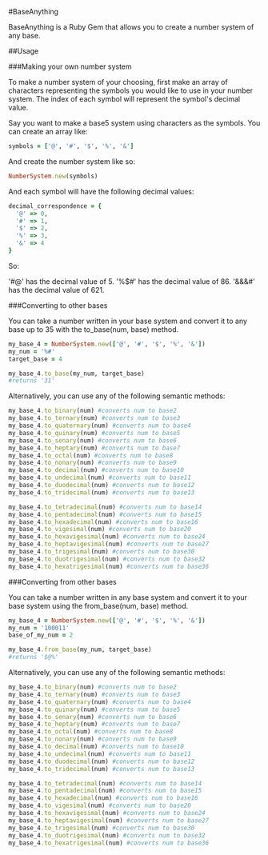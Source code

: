 #BaseAnything

BaseAnything is a Ruby Gem that allows you to create a number system of any base.

##Usage

###Making your own number system

To make a number system of your choosing, first make an array of characters representing the symbols you would like to use in your number system. The index of each symbol will represent the symbol's decimal value.

Say you want to make a base5 system using characters as the symbols. You can create an array like:

```ruby
symbols = ['@', '#', '$', '%', '&']
```
And create the number system like so:

```ruby
NumberSystem.new(symbols)
```

And each symbol will have the following decimal values:

```ruby
decimal_correspondence = {
  '@' => 0,
  '#' => 1,
  '$' => 2,
  '%' => 3,
  '&' => 4
}
```
So:

'#@' has the decimal value of 5.
'%$#' has the decimal value of 86.
'&&&#' has the decimal value of 621.

###Converting to other bases

You can take a number written in your base system and convert it to any base up to 35 with the to_base(num, base) method.

```ruby
my_base_4 = NumberSystem.new(['@', '#', '$', '%', '&'])
my_num = '%#'
target_base = 4

my_base_4.to_base(my_num, target_base)
#returns '31'
```

Alternatively, you can use any of the following semantic methods:

```ruby
my_base_4.to_binary(num) #converts num to base2
my_base_4.to_ternary(num) #converts num to base3
my_base_4.to_quaternary(num) #converts num to base4
my_base_4.to_quinary(num) #converts num to base5
my_base_4.to_senary(num) #converts num to base6
my_base_4.to_heptary(num) #converts num to base7
my_base_4.to_octal(num) #converts num to base8
my_base_4.to_nonary(num) #converts num to base9
my_base_4.to_decimal(num) #converts num to base10
my_base_4.to_undecimal(num) #converts num to base11
my_base_4.to_duodecimal(num) #converts num to base12
my_base_4.to_tridecimal(num) #converts num to base13

my_base_4.to_tetradecimal(num) #converts num to base14
my_base_4.to_pentadecimal(num) #converts num to base15
my_base_4.to_hexadecimal(num) #converts num to base16
my_base_4.to_vigesimal(num) #converts num to base20
my_base_4.to_hexavigesimal(num) #converts num to base24
my_base_4.to_heptavigesimal(num) #converts num to base27
my_base_4.to_trigesimal(num) #converts num to base30
my_base_4.to_duotrigesimal(num) #converts num to base32
my_base_4.to_hexatrigesimal(num) #converts num to base36
```

###Converting from other bases

You can take a number written in any base system and convert it to your base system using the from_base(num, base) method.

```ruby
my_base_4 = NumberSystem.new(['@', '#', '$', '%', '&'])
my_num = '100011'
base_of_my_num = 2

my_base_4.from_base(my_num, target_base)
#returns '$@%'
```

Alternatively, you can use any of the following semantic methods:

```ruby
my_base_4.to_binary(num) #converts num to base2
my_base_4.to_ternary(num) #converts num to base3
my_base_4.to_quaternary(num) #converts num to base4
my_base_4.to_quinary(num) #converts num to base5
my_base_4.to_senary(num) #converts num to base6
my_base_4.to_heptary(num) #converts num to base7
my_base_4.to_octal(num) #converts num to base8
my_base_4.to_nonary(num) #converts num to base9
my_base_4.to_decimal(num) #converts num to base10
my_base_4.to_undecimal(num) #converts num to base11
my_base_4.to_duodecimal(num) #converts num to base12
my_base_4.to_tridecimal(num) #converts num to base13

my_base_4.to_tetradecimal(num) #converts num to base14
my_base_4.to_pentadecimal(num) #converts num to base15
my_base_4.to_hexadecimal(num) #converts num to base16
my_base_4.to_vigesimal(num) #converts num to base20
my_base_4.to_hexavigesimal(num) #converts num to base24
my_base_4.to_heptavigesimal(num) #converts num to base27
my_base_4.to_trigesimal(num) #converts num to base30
my_base_4.to_duotrigesimal(num) #converts num to base32
my_base_4.to_hexatrigesimal(num) #converts num to base36
```
